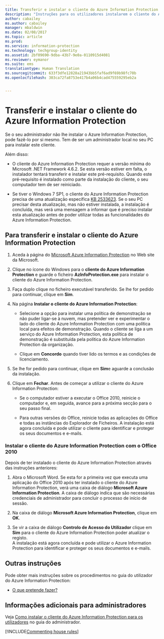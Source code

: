 ```yaml
---
title: Transferir e instalar o cliente do Azure Information Protection | Azure Information Protection
description: "Instruções para os utilizadores instalarem o cliente do Azure Information Protection para Windows, para que possa classificar e proteger os seus documentos e e-mails."
author: cabailey
ms.author: cabailey
manager: mbaldwin
ms.date: 02/08/2017
ms.topic: article
ms.prod: 
ms.service: information-protection
ms.technology: techgroup-identity
ms.assetid: 2bf09690-9dba-43b7-9e0a-0110915d4081
ms.reviewer: eymanor
ms.suite: ems
translationtype: Human Translation
ms.sourcegitcommit: 633f3dfe12828a21943bb5faf6ad9f69b98fc70b
ms.openlocfilehash: 303ca72fa8753e417b4a06b4cad475559295eb2a


---
```


# <a name="download-and-install-the-azure-information-protection-client"></a>Transferir e instalar o cliente do Azure Information Protection

Se o seu administrador não lhe instalar o Azure Information Protection, pode fazê-lo por si mesmo. Tem de ser um administrador local no seu PC para instalar este cliente. 

Além disso:

- O cliente do Azure Information Protection requer a versão mínima do Microsoft .NET Framework 4.6.2. Se esta versão estiver em falta, o instalador tentará transferir e instalar este pré-requisito. Quando este pré-requisito é instalado como parte da instalação do cliente, o seu computador tem de ser reiniciado.

- Se tiver o Windows 7 SP1, o cliente do Azure Information Protection precisa de uma atualização específica [KB 2533623](https://support.microsoft.com/kb/2533623). Se o seu PC precisar desta atualização, mas não estiver instalada, a instalação é concluída, mas verá uma mensagem a informar que é preciso instalar esta atualização antes de poder utilizar todas as funcionalidades do Azure Information Protection. 

## <a name="to-download-and-install-the-azure-information-protection-client"></a>Para transferir e instalar o cliente do Azure Information Protection    

1.  Aceda à página do [Microsoft Azure Information Protection](https://go.microsoft.com/fwlink/?LinkId=303970) no Web site da Microsoft.    
2. Clique no ícone do Windows para o **cliente do Azure Information Protection** e guarde o ficheiro **AzInfoProtection.exe** para instalar o cliente do Azure Information Protection.     

2. Faça duplo clique no ficheiro executável transferido. Se lhe for pedido para continuar, clique em **Sim**.    

3. Na página **Instalar o cliente do Azure Information Protection**:     
    - Selecione a opção para instalar uma política de demonstração se não puder ligar-se à nuvem, mas pretender ver e experimentar o lado do cliente do Azure Information Protection com uma política local para efeitos de demonstração. Quando o cliente se liga a um serviço do Azure Information Protection, esta política de demonstração é substituída pela política do Azure Information Protection da organização.    

    - Clique em **Concordo** quando tiver lido os termos e as condições de licenciamento.    

4. Se lhe for pedido para continuar, clique em **Sim**e aguarde a conclusão da instalação.    

3. Clique em **Fechar**. Antes de começar a utilizar o cliente do Azure Information Protection:    

    - Se o computador estiver a executar o Office 2010, reinicie o computador e, em seguida, avance para a próxima secção para o seu passo final.    
        
    - Para outras versões do Office, reinicie todas as aplicações do Office e todas as instâncias do Explorador de Ficheiros. A instalação está agora concluída e pode utilizar o cliente para identificar e proteger os seus documentos e e-mails.    

### <a name="installing-the-azure-information-protection-client-with-office-2010"></a>Instalar o cliente do Azure Information Protection com o Office 2010    
Depois de ter instalado o cliente do Azure Information Protection através das instruções anteriores:    

1. Abra o Microsoft Word. Se esta for a primeira vez que executa uma aplicação do Office 2010 após ter instalado o cliente do Azure Information Protection, verá uma caixa de diálogo **Microsoft Azure Information Protection**. A caixa de diálogo indica que são necessárias credenciais de administrador para concluir o processo de início de sessão.

2. Na caixa de diálogo **Microsoft Azure Information Protection**, clique em **OK**.

3. Se vir a caixa de diálogo **Controlo de Acesso do Utilizador** clique em **Sim** para o cliente do Azure Information Protection poder atualizar o registo.   
A instalação está agora concluída e pode utilizar o Azure Information Protection para identificar e proteger os seus documentos e e-mails.

## <a name="other-instructions"></a>Outras instruções    
Pode obter mais instruções sobre os procedimentos no guia do utilizador do Azure Information Protection:

- [O que pretende fazer?](client-user-guide.md#what-do-you-want-to-do)

## <a name="additional-information-for-administrators"></a>Informações adicionais para administradores    
Veja [Como instalar o cliente do Azure Information Protection para os utilizadores](client-admin-guide.md#how-to-install-the-azure-information-protection-client-for-users) no guia do administrador.
 

[!INCLUDE[Commenting house rules](../includes/houserules.md)]  



<!--HONumber=Feb17_HO2-->


